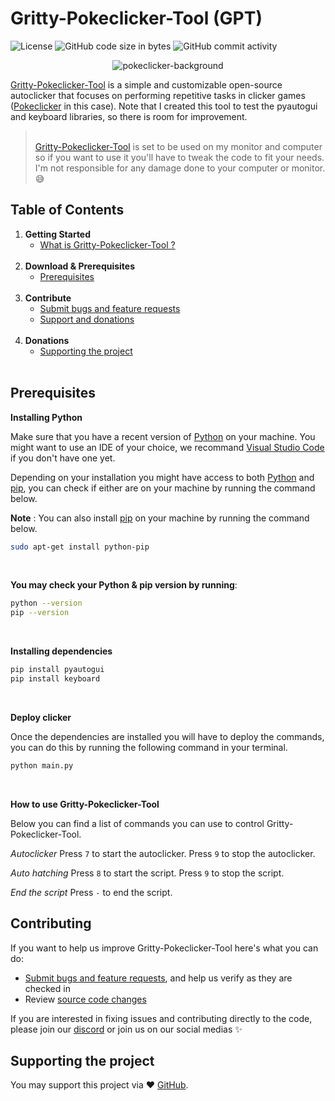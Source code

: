 # Gritty-Pokeclicker-Tool (GPT)

![License](https://img.shields.io/static/v1?label=license&message=MIT&color=green) ![GitHub code size in bytes](https://img.shields.io/github/languages/code-size/JustGritt/Gritty-Pokeclicker-Tool) ![GitHub commit activity](https://img.shields.io/github/commit-activity/m/JustGritt/Gritty-Pokeclicker-Tool)

<p align="center">
  <img alt="pokeclicker-background" src="https://i.blogs.es/bd0c0a/pokeclicker-1/450_1000.jpeg">
</p>


[Gritty-Pokeclicker-Tool](#gpt) is a simple and customizable open-source autoclicker that focuses on performing repetitive tasks in clicker games ([Pokeclicker](https://www.pokeclicker.com/) in this case). Note that I created this tool to test the pyautogui and keyboard libraries, so there is room for improvement.
<br>
> <br>[Gritty-Pokeclicker-Tool](#gpt) is set to be used on my monitor and computer so if you want to use it you'll have to tweak the code to fit your needs. I'm not responsible for any damage done to your computer or monitor. 😅
> <br>

## Table of Contents

1. **Getting Started**
    - [What is Gritty-Pokeclicker-Tool ?](#gpt)
    <br>
2. **Download & Prerequisites**
    - [Prerequisites](#prerequisites)
    <br>
3. **Contribute**
    - [Submit bugs and feature requests](#contributing)
    - [Support and donations](#contributing)
    <br>
4. **Donations** 
    - [Supporting the project](#supporting-the-project)
    <br>

## Prerequisites

**Installing Python**

Make sure that you have a recent version of [Python](https://www.python.org/downloads/) on your machine.
You might want to use an IDE of your choice, we recommand [Visual Studio Code](https://code.visualstudio.com/Download) if you don't have one yet.   

Depending on your installation you might have access to both [Python](https://www.python.org/downloads/) and [pip](https://pypi.org/project/pip/), you can check if either are on your machine by running the command below. 

**Note** : You can also install [pip](https://pypi.org/project/pip/) on your machine by running the command below.

```bash
sudo apt-get install python-pip
```
<br>

**You may check your Python & pip version by running**:

```bash
python --version 
pip --version
```
<br>

**Installing dependencies**

```bash
pip install pyautogui
pip install keyboard
```
<br>


**Deploy clicker**

Once the dependencies are installed you will have to deploy the commands, you can do this by running the following command in your terminal.


```bash
python main.py
```
<br>

**How to use Gritty-Pokeclicker-Tool**

Below you can find a list of commands you can use to control Gritty-Pokeclicker-Tool.

*Autoclicker*
Press ```7``` to start the autoclicker. 
Press ```9``` to stop the autoclicker. 

*Auto hatching*
Press ```8``` to start the script. 
Press ```9``` to stop the script. 

*End the script*
Press ```-``` to end the script. 

## Contributing

If you want to help us improve Gritty-Pokeclicker-Tool here's what you can do:

* [Submit bugs and feature requests](#), and help us verify as they are checked in
* Review [source code changes](#)

If you are interested in fixing issues and contributing directly to the code, please join our [discord](#) or join us on our social medias ✨



## Supporting the project

You may support this project via ❤️️ [GitHub](https://github.com/sponsors/JustGritt).


